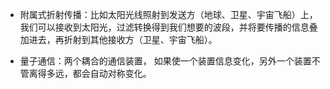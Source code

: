 - 附属式折射传播：比如太阳光线照射到发送方（地球、卫星、宇宙飞船）上，我们可以接收到太阳光，过滤转换得到我们想要的波段，并将要传播的信息叠加进去，再折射到其他接收方（卫星、宇宙飞船）。

- 量子通信：两个耦合的通信装置，
如果使一个装置信息变化，另外一个装置不管离得多远，都会自动对称变化。





